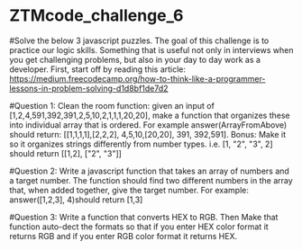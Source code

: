 # ZTMcode_challenge_6

#Solve the below 3 javascript puzzles. 
The goal of this challenge is to practice our logic skills. Something that is useful not only in interviews when you get challenging problems, but also in your day to day work as a developer. First, start off by reading this article: https://medium.freecodecamp.org/how-to-think-like-a-programmer-lessons-in-problem-solving-d1d8bf1de7d2

#Question 1: 
Clean the room function: given an input of [1,2,4,591,392,391,2,5,10,2,1,1,1,20,20], make a function that organizes these into individual array that is ordered. For example answer(ArrayFromAbove) should return: [[1,1,1,1],[2,2,2], 4,5,10,[20,20], 391, 392,591]. Bonus: Make it so it organizes strings differently from number types. i.e. [1, "2", "3", 2] should return [[1,2], ["2", "3"]]

#Question 2:
Write a javascript function that takes an array of numbers and a target number. The function should find two different numbers in the array that, when added together, give the target number. For example: answer([1,2,3], 4)should return [1,3]

#Question 3: 
Write a function that converts HEX to RGB. Then Make that function auto-dect the formats so that if you enter HEX color format it returns RGB and if you enter RGB color format it returns HEX.
